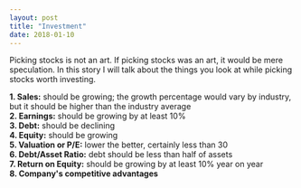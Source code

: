 ```yaml
---
layout: post
title: "Investment"
date: 2018-01-10
---
```


Picking stocks is not an art. If picking stocks was an art, it would be mere speculation. In this story I will talk about the things you look at while picking stocks worth investing. 

**1. Sales:** should be growing; the growth percentage would vary by industry, but it should be higher than the industry average <br>
**2. Earnings:** should be growing by at least 10% <br>
**3. Debt:** should be declining <br>
**4. Equity:** should be growing <br>
**5. Valuation or P/E:** lower the better, certainly less than 30<br>
**6. Debt/Asset Ratio:** debt should be less than half of assets<br>
**7. Return on Equity:** should be growing by at least 10% year on year<br>
**8. Company's competitive advantages**<br>


